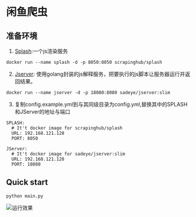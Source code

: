 # 闲鱼爬虫

## 准备环境

1. [Splash](https://splash.readthedocs.io/en/stable/):一个js渲染服务
```
docker run --name splash -d -p 8050:8050 scrapinghub/splash
```

2. [Jserver](https://hub.docker.com/r/sadeye/jserver): 使用golang封装的js解释服务，把要执行的js脚本让服务器运行并返回结果。
```
docker run --name jserver -d -p 18080:8080 sadeye/jserver:slim
```

3. 复制config.example.yml到与其同级目录为config.yml,替换其中的SPLASH和JServer的地址与端口
```
SPLASH:
  # It't docker image for scrapinghub/splash
  URL: 192.168.121.128
  PORT: 8050

JServer:
  # It't docker image for sadeye/jserver:slim
  URL: 192.168.121.128
  PORT: 18080
```

## Quick start
```
python main.py
```
![运行效果](https://raw.githubusercontent.com/ngdyj/spider-taobao/master/docs/pic/p1.gif)
